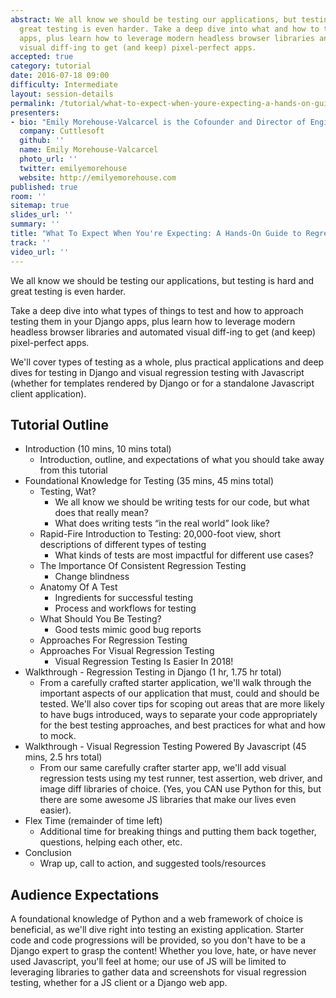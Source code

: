```yaml
---
abstract: We all know we should be testing our applications, but testing is hard and
  great testing is even harder. Take a deep dive into what and how to test your Django
  apps, plus learn how to leverage modern headless browser libraries and automated
  visual diff-ing to get (and keep) pixel-perfect apps.
accepted: true
category: tutorial
date: 2016-07-18 09:00
difficulty: Intermediate
layout: session-details
permalink: /tutorial/what-to-expect-when-youre-expecting-a-hands-on-guide-to-regression-testing/
presenters:
- bio: "Emily Morehouse-Valcarcel is the Cofounder and Director of Engineering of Cuttlesoft, a digital product development agency focused on creating beautifully designed and highly scalable custom software. Her passion is driven by the unique blend of empathy, strategy, curiosity, and human-centered design. When she isn't leading Cuttlesoft, Emily is an avid Open Source Software contributor and constant learner with side projects focused on automating the mundane, improving daily life, and shedding light on the complexity of the human experience. A graduate of the Florida State University, Emily holds bachelor's degrees in Computer Science, Criminology, and Theatre."
  company: Cuttlesoft
  github: ''
  name: Emily Morehouse-Valcarcel
  photo_url: ''
  twitter: emilyemorehouse
  website: http://emilyemorehouse.com
published: true
room: ''
sitemap: true
slides_url: ''
summary: ''
title: "What To Expect When You're Expecting: A Hands-On Guide to Regression Testing"
track: ''
video_url: ''
---
```


We all know we should be testing our applications, but testing is hard and great testing is even harder.

Take a deep dive into what types of things to test and how to approach testing them in your Django apps, plus learn how to leverage modern headless browser libraries and automated visual diff-ing to get (and keep) pixel-perfect apps.

We'll cover types of testing as a whole, plus practical applications and deep dives for testing in Django and visual regression testing with Javascript (whether for templates rendered by Django or for a standalone Javascript client application).

## Tutorial Outline

* Introduction (10 mins, 10 mins total)
  * Introduction, outline, and expectations of what you should take away from this tutorial
* Foundational Knowledge for Testing (35 mins, 45 mins total)
  * Testing, Wat?
    * We all know we should be writing tests for our code, but what does that really mean?
    * What does writing tests “in the real world” look like?
  * Rapid-Fire Introduction to Testing: 20,000-foot view, short descriptions of different types of   testing
    * What kinds of tests are most impactful for different use cases?
  * The Importance Of Consistent Regression Testing
    * Change blindness
  * Anatomy Of A Test
    * Ingredients for successful testing
    * Process and workflows for testing
  * What Should You Be Testing?
    * Good tests mimic good bug reports
  * Approaches For Regression Testing
  * Approaches For Visual Regression Testing
    * Visual Regression Testing Is Easier In 2018!
* Walkthrough - Regression Testing in Django (1 hr, 1.75 hr total)
  * From a carefully crafted starter application, we'll walk through the important aspects of our application that must, could and should be tested. We'll also cover tips for scoping out areas that are more likely to have bugs introduced, ways to separate your code appropriately for the best testing approaches, and best practices for what and how to mock.
* Walkthrough - Visual Regression Testing Powered By Javascript (45 mins, 2.5 hrs total)
  * From our same carefully crafter starter app, we'll add visual regression tests using my test runner, test assertion, web driver, and image diff libraries of choice. (Yes, you CAN use Python for this, but there are some awesome JS libraries that make our lives even easier).
* Flex Time (remainder of time left)
  * Additional time for breaking things and putting them back together, questions, helping each other, etc.
* Conclusion
  * Wrap up, call to action, and suggested tools/resources

## Audience Expectations

A foundational knowledge of Python and a web framework of choice is beneficial, as we'll dive right into testing an existing application. Starter code and code progressions will be provided, so you don't have to be a Django expert to grasp the content! Whether you love, hate, or have never used Javascript, you'll feel at home; our use of JS will be limited to leveraging libraries to gather data and screenshots for visual regression testing, whether for a JS client or a Django web app.